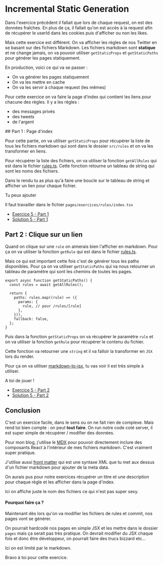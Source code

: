 # Incremental Static Generation

Dans l'exercice précédent il fallait que lors de chaque request, on est des données fraîches. En
plus de ça, il fallait qu'on est accès à la request afin de récupérer le userId dans les cookies
puis d'afficher ou non les likes.

Mais cette exercice est différent. On va afficher les règles de nos Twitter en se basant
sur des fichiers Markdown. Les fichiers markdown sont **statique** et ne change jamais,
on va pouvoir utiliser `getStaticProps` et `getStaticPaths` pour générer les pages
statiquement.

En production, voici ce qui va se passer :

- On va générer les pages statiquement
- On va les mettre en cache
- On va les servir à chaque request (les mêmes)

Pour cette exercice on va faire la page d'index qui contient les liens
pour chacune des règles. Il y a les règles :

- des messages privés
- des tweets
- de l'argent

## Part 1 : Page d'index

Pour cette partie, on va utiliser `getStaticProps` pour récupérer la liste
de tous les fichiers markdown qui sont dans le dossier `src/rules` et on va
les transformer en liens.

Pour récupérer la liste des fichiers, on va utiliser la fonction `getAllRules` qui est
dans le fichier [rules.ts](src/lib/fs/rules.ts). Cette fonction retourne un tableau
de string qui sont les noms des fichiers.

Dans le rendu tu as plus qu'à faire une boucle sur le tableau de string et
afficher un lien pour chaque fichier.

Tu peux ajouter

Il faut travailler dans le fichier `pages/exercices/rules/index.tsx`

- [Exercice 5 - Part 1](pages/exercices/rules/index.tsx)
- [Solution 5 - Part 1](pages/solutions/rules/index.tsx)

## Part 2 : Clique sur un lien

Quand on clique sur une `rule` on aimerais bien l'afficher en markdown. Pour ça
on va utiliser la fonction `getRule` qui est dans le fichier [rules.ts](src/lib/fs/rules.ts).

Mais ce qui est important cette fois c'est de générer tous les paths disponibles. Pour ça
on va utiliser `getStaticPaths` qui va nous retourner un tableau de paramètre qui sont les
chemins de toutes les pages.

```tsx
export async function getStaticPaths() {
  const rules = await getAllRules();

  return {
    paths: rules.map((rule) => ({
      params: {
        rule, // pour /rules/[rule]
      },
    })),
    fallback: false,
  };
}
```

Puis dans la fonction `getStaticProps` on va récupérer le paramètre `rule` et on va
utiliser la fonction `getRule` pour récupérer le contenu du fichier.

Cette fonction va retourner une `string` et il va falloir la transformer en `JSX` lors
du render.

Pour ça on va utiliser [markdown-to-jsx](https://www.npmjs.com/package/markdown-to-jsx),
tu vas voir il est très simple à utiliser.

A toi de jouer !

- [Exercice 5 - Part 2](pages/exercices/rules/[rule].tsx)
- [Solution 5 - Part 2](pages/solutions/rules/[rule].tsx)

## Conclusion

C'est un exercice facile, dans le sens ou on ne fait rien de complexe. Mais rend toi bien compte :
on peut **tout faire**. On run notre code coté server, il est super simple de récupérer / modifier
des données.

Pour mon blog, j'utilise le [MDX](https://mdxjs.com/) pour pouvoir directement inclure
des composants React à l'intérieur de mes fichiers markdown. C'est vraiment super pratique.

J'utilise aussi [front matter](https://jekyllrb.com/docs/front-matter/) qui est une syntaxe
XML que tu met aux dessus d'un fichier markdown pour ajouter de la meta data.

On aurais pus pour notre exercices récupérer un titre et une description pour chaque règle
et les afficher dans la page d'index.

Ici on affiche juste le nom des fichiers ce qui n'est pas super sexy.

#### Pourquoi faire ça ?

Maintenant dès lors qu'on va modifier les fichiers de rules et commit, nos pages vont
se générer.

On pourrait hardcodé nos pages en simple JSX et les mettre dans le dossier `pages` mais
ça serait pas très pratique. On devrait modifier du JSX chaque fois et donc être développeur,
on pourrait faire des trucs bizzard etc...

Ici on est limité par le markdown.

Bravo à toi pour cette exercice.
